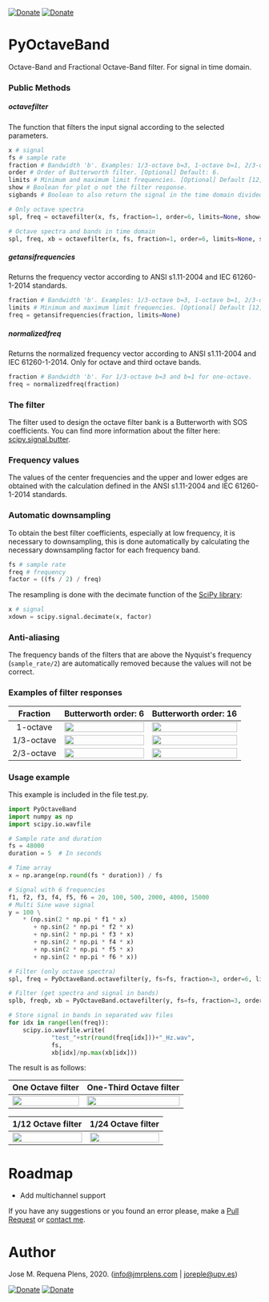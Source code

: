 [![Donate](https://img.shields.io/badge/Donate-PayPal-green.svg)](https://www.paypal.com/donate?hosted_button_id=BLP3R6VGYJB4Q)
[![Donate](https://img.shields.io/badge/Donate-Ko--fi-brightgreen?color=ff5f5f)](https://ko-fi.com/jmrplens) 

# PyOctaveBand
Octave-Band and Fractional Octave-Band filter. For signal in time domain.

### Public Methods

##### octavefilter
The function that filters the input signal according to the selected parameters.
```python
x # signal
fs # sample rate
fraction # Bandwidth 'b'. Examples: 1/3-octave b=3, 1-octave b=1, 2/3-octave b = 3/2. [Optional] Default: 1
order # Order of Butterworth filter. [Optional] Default: 6.
limits # Minimum and maximum limit frequencies. [Optional] Default [12,20000]
show # Boolean for plot o not the filter response.
sigbands # Boolean to also return the signal in the time domain divided into bands. A list with as many arrays as there are frequency bands

# Only octave spectra
spl, freq = octavefilter(x, fs, fraction=1, order=6, limits=None, show=0, sigbands=0)

# Octave spectra and bands in time domain
spl, freq, xb = octavefilter(x, fs, fraction=1, order=6, limits=None, show=0, sigbands=1)
```

##### getansifrequencies
Returns the frequency vector according to ANSI s1.11-2004 and IEC 61260-1-2014 standards.

```python
fraction # Bandwidth 'b'. Examples: 1/3-octave b=3, 1-octave b=1, 2/3-octave b = 3/2.
limits # Minimum and maximum limit frequencies. [Optional] Default [12,20000]
freq = getansifrequencies(fraction, limits=None)
```

##### normalizedfreq
Returns the normalized frequency vector according to ANSI s1.11-2004 and IEC 61260-1-2014. Only for octave and third octave bands.
```python
fraction # Bandwidth 'b'. For 1/3-octave b=3 and b=1 for one-octave.
freq = normalizedfreq(fraction)
```

### The filter
The filter used to design the octave filter bank is a Butterworth with SOS coefficients. You can find more information about the filter here: [scipy.signal.butter](https://docs.scipy.org/doc/scipy/reference/generated/scipy.signal.butter.html).

### Frequency values
The values of the center frequencies and the upper and lower edges are obtained with the calculation defined in the ANSI s1.11-2004 and IEC 61260-1-2014 standards.

### Automatic downsampling
To obtain the best filter coefficients, especially at low frequency, it is necessary to downsampling, this is done automatically by calculating the necessary downsampling factor for each frequency band.

```python
fs # sample rate
freq # frequency
factor = ((fs / 2) / freq)
```
The resampling is done with the decimate function of the [SciPy library](https://www.scipy.org/scipylib/index.html):

```python
x # signal
xdown = scipy.signal.decimate(x, factor)
```

### Anti-aliasing
The frequency bands of the filters that are above the Nyquist's frequency (`sample_rate/2`) are automatically removed because the values will not be correct.


### Examples of filter responses
| Fraction | Butterworth order: 6       | Butterworth order: 16      | 
|:-------------:|:-------------:|:-------------:|
| 1-octave | <img src="http://jmrplens.com/GitHub_PyOctave/one.png" width="100%"></img>      | <img src="http://jmrplens.com/GitHub_PyOctave/one16.png" width="100%"></img>  |
| 1/3-octave | <img src="http://jmrplens.com/GitHub_PyOctave/third.png" width="100%"></img>      | <img src="http://jmrplens.com/GitHub_PyOctave/third16.png" width="100%"></img>  |
| 2/3-octave | <img src="http://jmrplens.com/GitHub_PyOctave/twothird.png" width="100%"></img>      | <img src="http://jmrplens.com/GitHub_PyOctave/twothird16.png" width="100%"></img>  |

### Usage example

This example is included in the file test.py.

```python
import PyOctaveBand
import numpy as np
import scipy.io.wavfile

# Sample rate and duration
fs = 48000
duration = 5  # In seconds

# Time array
x = np.arange(np.round(fs * duration)) / fs

# Signal with 6 frequencies
f1, f2, f3, f4, f5, f6 = 20, 100, 500, 2000, 4000, 15000
# Multi Sine wave signal
y = 100 \
    * (np.sin(2 * np.pi * f1 * x)
       + np.sin(2 * np.pi * f2 * x)
       + np.sin(2 * np.pi * f3 * x)
       + np.sin(2 * np.pi * f4 * x)
       + np.sin(2 * np.pi * f5 * x)
       + np.sin(2 * np.pi * f6 * x))

# Filter (only octave spectra)
spl, freq = PyOctaveBand.octavefilter(y, fs=fs, fraction=3, order=6, limits=[12, 20000], show=1)

# Filter (get spectra and signal in bands)
splb, freqb, xb = PyOctaveBand.octavefilter(y, fs=fs, fraction=3, order=6, limits=[12, 20000], show=0, sigbands=1)

# Store signal in bands in separated wav files
for idx in range(len(freq)):
    scipy.io.wavfile.write(
            "test_"+str(round(freq[idx]))+"_Hz.wav",
            fs,
            xb[idx]/np.max(xb[idx]))
```

The result is as follows:

| One Octave filter       | One-Third Octave filter      | 
|:-------------:|:-------------:|
| <img src="http://jmrplens.com/GitHub_PyOctave/response1.png" width="100%"></img>      | <img src="http://jmrplens.com/GitHub_PyOctave/response.png" width="100%"></img>  |

| 1/12 Octave filter       | 1/24 Octave filter      | 
|:-------------:|:-------------:|
| <img src="http://jmrplens.com/GitHub_PyOctave/12.png" width="100%"></img>      | <img src="http://jmrplens.com/GitHub_PyOctave/24.png" width="100%"></img>  |

# Roadmap

- Add multichannel support

If you have any suggestions or you found an error please, make a [Pull Request](https://github.com/jmrplens/PyOctave/pulls) or [contact me](mailto:info@jmrplens.com).

# Author
Jose M. Requena Plens, 2020. (info@jmrplens.com   | joreple@upv.es)

[![Donate](https://img.shields.io/badge/Donate-PayPal-green.svg)](https://www.paypal.com/donate?hosted_button_id=BLP3R6VGYJB4Q)
[![Donate](https://img.shields.io/badge/Donate-Ko--fi-brightgreen?color=ff5f5f)](https://ko-fi.com/jmrplens) 
